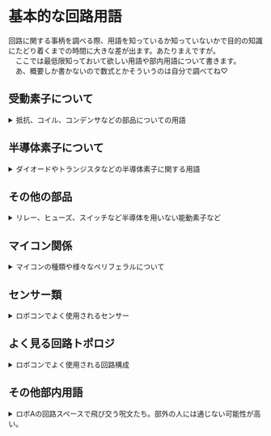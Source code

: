 # 基本的な回路用語  

回路に関する事柄を調べる際、用語を知っているか知っていないかで目的の知識にたどり着くまでの時間に大きな差が出ます。あたりまえですが。  
　ここでは最低限知っておいて欲しい用語や部内用語について書きます。  
　あ、概要しか書かないので数式とかそういうのは自分で調べてね♡

## 受動素子について

<details><summary> 抵抗、コイル、コンデンサなどの部品についての用語</summary><div>

- 受動素子
  - 抵抗・コイル・コンデンサなどの能動的な動作（整流・増幅など）をしない素子
- 抵抗
  - 印加電圧に比例して電流が流れる素子
    - レジスタンス（R）
    -電流を妨げる度合。単位はΩ（オーム）
  - コンダクタンス（G）
    - 電流を流す度合。レジスタンスの逆数。
    - 単位はS（ジーメンス）
  - 定格電力
    - 抵抗素子で消費させられる最大電力
    - ロボA内では単に定格ともいう
    - カーボン抵抗であれば1/2W、1/4W、1/6Wなどのものが多い
  - 許容誤差
    - 抵抗器の製品としての抵抗値のばらつき具合
  - カーボン抵抗
    - 一番よく使われる抵抗。安いが許容誤差が大きい（±5%が多い）。
  - 金属皮膜抵抗
    - 高精度のものが多いので精度が必要な場面でよく使用される。
  - セメント抵抗
    - 定格電力が大きいものが多い。
    - 寄生インダクタンス大きいがちなので一応注意（巻線抵抗のタイプが多いから）
  - シャント抵抗
    - 電流検出に使用される抵抗
    - オームの法則より抵抗両端の電圧を測定すれば流れている電流がわかる
    - 損失を減らすため抵抗値がミリオームオーダーの製品が多い
  - 可変抵抗
    - 抵抗値を可変させることのできる抵抗
    - 半固定抵抗
      - 可変抵抗の中でも特にドライバーなどで調整するタイプのものを指す
- インダクタ（コイル）
  - 流れる電流の微分値に比例して電圧が発生する素子。
  - 印加電圧の積分値に比例して電流が流れる素子とも言える。
  - 磁場にエネルギー蓄える。
  - 「電流の変化を妨げる素子」ていうのがイメージしやすいかな？
  - インダクタンス（L）
    - 巻線に電流 I が流れるときの巻線を貫く磁束 Φ であるときの比例係数（wiki丸コピ）
    - 大きいほど電流の変化によって発生する電圧が大きくなる。
    - 単位はH（ヘンリー）
  - 定格電流
    - インダクタ素子に流してよい最大電流。
    - 超えると「飽和」する。
  - 飽和
    - インダクタが蓄えられるエネルギーの最大値より大きなエネルギ を蓄えさせた時に、インダクタンスが急激に小さくなる現象
    - 定格電流以上の電流を流した時におこる
    - 急に大電流が流れて周辺の素子を破壊する可能性があるので注意
  - コア
    - コイルを巻く心材
    - 鉄やフェライトがよく用いられる
  - トロイダルコイル
    - トーラス型のコアにコイルを巻いたインダクタ
- コンデンサ（キャパシタ）
  - 流れる電流の積分値に比例して電圧が発生する素子。
  - 電荷を蓄える
  - 「電圧の変化を吸収する素子」として使われがち
  - 静電容量、キャパシタンス（C）
    - コンデンサの蓄えられる電荷の量を表す
    - 単位はF（ファラド）
  - 耐圧（定格電圧）
    - コンデンサに加えて良い最大電圧
    - 超えると燃える（物理）
  - アルミ電解コンデンサ
    - 静電容量が大きいものが多い
    - 内部抵抗が大きい
    - とにかくデカい静電容量で殴りたいときに使う（大体10uF以上）
    - 極性があるので注意。間違えると爆発。
  - セラミックコンデンサ
    - 周波数特性が良く、内部抵抗も小さい。
    - 平滑などに使いがち（バイパスコンデンサなど）
    - 直流電圧が印加されると静電容量が低下する　（cf.DCバイアス）
    - 積層タイプ（積層セラミックコンデンサ）が一般的
  - フィルムコンデンサ
    - 周波数特性が良く、内部抵抗も小さい。あと耐圧高いがち
    - ノイズ吸収など、周波数高めの用途に使いがち
    - ちょっと expensive がち
- 水晶発振器
  - マイコンのクロックなど、精度が必要なクロック源として用いられる
  - 負荷容量として小容量のコンデンサをセットで使用する必要がある
- レゾネーター（セラロック）
  - 水晶発振器を使うほどでもないけどそれなりの精度が欲しいときに使用されるクロック源
  - 負荷容量が素子に内蔵させているタイプが便利
  - セラロックは村田製作所の商標なので注意

</div></details>

## 半導体素子について

<details><summary> ダイオードやトランジスタなどの半導体素子に関する用語</summary><div>

- ダイオード  
  - 一方向にのみ電流を流す素子  
  - 耐圧（逆電圧）  
    - ダイオードに印加していい最大電圧  
    - 超えると急激にダイオード両端の電圧が低下し（ブレークダウン）、大電流が流れる  
  - 順方向電圧（順電圧、Vf）  
    - ダイオードのアノードからカソードに電流を流した際にアノードカソード間に生じる電圧。  
    - 流れる電流によらず（大体）一定  
    - 一般的に0.5~1V  
  - 耐電流（平均順電流）  
    - ダイオードに流していい直流電流  
  - パルス電流耐性（ピーク順電流）  
    - 瞬間的であれば流していい電流  
  - 逆回復時間  
    - ダイオードがON状態（電流を流す）から完全なOFF状態（電流を妨げる）状態になるまでに掛かる時間  
    - 基本的に短い方が正義（例外あり）  
    - 特別短いものをファストリカバリダイオードと呼ぶ  
  - ショットキーバリアダイオード  
    - 構造が普通のダイオードと違う  
    - スイッチングスピード（逆回復時間）が短い  
    - 順方向電圧が低い  
    - リーク電流（漏れ電流）が比較的大きい  
  - ツェナーダイオード  
    - ブレークダウン電圧を上手く利用するダイオード  
    - 一定以上の電圧が印加された時に電流が流れるようにしたいときや、ある電圧をより高い電圧源から取り出したいときに使用する。  
- LED  
  - ダイオードの一種。電流を流すと光る  
  - 一般的に順方向電圧が高い（赤、緑:2V、青、白3:V）ので乾電池一本では光らない  
  - 耐電流が20mA程度のものが多いので抵抗を付けるなどして電流が流れ過ぎないようにすべし。超えると壊れる。  
  - ~~急激に大電流を流すことでLEDを爆発させ攻撃する秘儀がある~~  
- トランジスタ  
  - ベース、コレクタ、エミッタの三端子からなる部品  
  - ベースコレクタ間に流れる電流（ベース電流）にhFE（電流増幅率）を掛けた電流をコレクタエミッタ間に流す（コレクタ電流）ことができる  
  - 耐圧  
    - 印加してよい最大電圧。超えると壊れる  
  - 耐電流  
    - 流してよい最大電流  
  - 飽和  
    - ベース電流*hFE > コレクタ電流　の状態  
    - 飽和していないとコレクタエミッタ間電圧が増大し損失が大きくなる  
  - NPNトランジスタ  
    - ベース電流が正の時に正方向にコレクタ電流を流す部品  
  - PNPトランジスタ  
    - ベース電流が負の時に負方向にコレクタ電流を流す部品  
- MOSFET  
  - ゲート、ドレイン、ソースの三端子からなる部品  
  - ゲートソース間電圧でドレインソース間の電流（ドレイン電流）を制御する
  - 大電流を流す必要のある場所（モタドラなど）によく使われる。  
  - 耐圧  
    - 印加してよい最大電圧。超えると壊れる。  
  - 耐電流（電流容量）
    - 流してよい最大電流  
  - ゲート容量  
    - ゲート端子に等価的に存在する静電容量  
    - ここの電圧を制御することでドレイン電流を制御するとも取れる
  - 寄生ダイオード
    - ドレインソース間に等価的に存在するダイオード
    - こいつのせいでソース→ドレイン方向にはゲートの状態に関わらず電流がバカスカ流れてしまう（Nchの場合。Pchは逆）
    - 上手く使えば部品点数を削減できるが、逆回復時間などの特性が微妙なものも多いのでデータシートを多読しよう
  - Nch-MOSFET  
    - ゲート電圧が正の時に正方向にドレイン電流を流す部品
    - Pch より性能が高いがち
    - ローサイドスイッチによく用いられる
  - Pch-MOSFET
    - ゲート電圧が負の時に負方向にドレイン電流を流す部品
    - 逆電圧保護やハイサイドスイッチなどに用いられる
  - ~~呼び方で戦争が起きる可能性がある~~
    - ~~僕は2021年度にロボAをモスフェット色に染め上げました。モスエフイーティーだと長いｼﾞｬﾝ。~~
- JFET
  - ロボコンでは使いません…。真空管に近いイメージ。  
- IGBT  
  - ゲート、コレクタ、エミッタの3端子からなる部品
  - ゲートソース間電圧でコレクタエミッタ間の電流（コレクタ電流）を制御する
  - MOSFETだと耐圧や電流容量が足りない場合よく使用される（VVVFインバータ、テスラコイル、コイルガンなど）。ロボコンで使うかは謎。
  - 寄生ダイオード
    - コレクタエミッタ間に等価的に存在するダイオード
    - Nch-MOSFETと同じ
  - ゲート容量
    - MOSFETと同じ。MOSFETより少し大きいものが多いかも
  - 使い方は基本的にNch-MOSFETと同じ
  - MOSFETと比較すると低周波大電流向き
  - ~~読み方はアイジービーディーのはずだがイグブトゥと読んでいる人を観測したことがある~~
- 三端子レギュレータ
  - 電圧を降下させ安定させる素子
  - 名前の通りIN、OUT、GNDの3端子から構成される
  - 余ったエネルギーを熱として消費するため効率が悪く熱くなる
  - スイッチングレギュレータ（DCDCコンバータ）より出力電圧が安定する（リプル電圧が小さい）
  - IN-GND間、OUT-GND間に適当なコンデンサを入れないと発振する可能性があるので注意
- コンパレータ
  - 電圧を比較する素子
  - V+ > V- の時activeになる
  - 出力がオープンドレイン（コレクタ）のものが多いためプルアップ抵抗を忘れないようにしよう
  - 出力を安定させるためヒステリシス特性を持たせるようにすることが多い
- オペアンプ
  - V+ と V-の差を増幅する素子
    - 基本的に増幅率は無限大として考える
  - 負帰還を掛けることで、反転増幅、非反転増幅、加算回路、減算回路、差動増幅回路、積分回路、微分回路、フィルタ回路など様々な回路を構成することができる。
  - 沼
  - cf.イマジナリーショート
- フォトカプラ
  - 電気信号を一度光に変換し伝達する部品
  - 出力電流 = 入力電流*電流伝達率（CTR）
    - ちなみにCTRは入力電流で変化します。もっと素直になってほしい
    - ちなみにCTRは周辺温度でも変化します。もっと素直になt(ry
  - 電気で信号を伝えるわけではないので入力と出力を絶縁したいときなどに使用される
- デジタルアイソレータ
  - 強くなったフォトカプラみたいなもの
  - フォトカプラより圧倒的に速い
  - 光ではなく磁場を用いて通信する
  - 高い
- ゲートドライバIC
  - MOSFETやIGBTなどゲート容量がある部品を駆動する際に使用する
  - 素早く素子をON、OFFさせるために内部にプッシュプル回路が組まれている
  - ハイサイドにNch-MOSFETを使う時などのためにブートストラップ回路を簡単に組めたり、デッドタイムを入れてくれたりするなど高機能なものも多い
- ロジックIC
  - 基本的な論理演算機能を一素子にまとめたIC
  - AND,OR,XOR,NAND,NORなどの基本的な論理素子やマルチプレクサ、シフトレジスタ、ワンショットトリガなど多種多様な種類がある。
  - 74シリーズ
    - おそらくもっとも一般的なロジックIC
    - 割と歴史のあるシリーズで、古い刻印のものを蒐集したりこれらのみでCPUやらグラフィックボードやらを組む~~変人~~ファンも多い
    - 74HC00
      - 4回路入りNAND
      - 超有名なのでこれくらいは覚えておこう

</div></details>

## その他の部品

<details><summary> リレー、ヒューズ、スイッチなど半導体を用いない能動素子など</summary><div>

- リレー
  - コイルに電流を流すことで発生する磁力を用いてスイッチをON、OFFすることができる。
  - MOSFETなどより動作が確実で入力出力を絶縁できるので非常停止などに使用される
  - コイルに電流を流すというわけでサージが発生するかもしれないのでフライホイールダイオードとかを付けよう
- スイッチ類
  - モーメンタリースイッチ
    - スイッチを押している間だけONになるタイプのスイッチ
  - オルタネートスイッチ
    - スイッチを押すごとにONとOFFが切り替わるスイッチ
  - タクトスイッチ
    - ﾎﾟﾁｯと押すタイプのスイッチ
  - スライドスイッチ
    - ｶﾁｯとスライドするタイプのスイッチ
  - トグルスイッチ
    - ﾊﾟﾁｯと棒を押すタイp（ry
  - DIPスイッチ
    - スライドスイッチがいっぱいついてるやつ（語彙力）
  - ロータリースイッチ
    - ぐるぐる回して出力を選択するスイッチ
  - リードスイッチ
    - 磁石に反応してON、OFFするスイッチ
  - 非常停止スイッチ
    - ロボットに載せないといけないデカいスイッチ
    - 押すことによって回路に接続された電源が遮断されるように設置する必要がある
    - オルタネート型
- ヒューズ
  - 電流が流れ過ぎたときに自らを犠牲にして回路を遮断する部品
  - 定格電流
    - 流しても良い電流値。超えると切れる。
- ポリスイッチ（リセッタブルヒューズ）
  - 電流が流れ過ぎた時に過熱によって抵抗値が大きくなり回路を保護する部品
  - ヒューズと違って復活できる。ただし一度トリップしたら冷却するために少し時間を置く必要がある
  - トリップ
    - 過熱により抵抗が大きくなった状態
  - 保持電流
    - トリップしないでいられる電流の最大値
- バリスタ
  - コイルなどによって発生するサージ電圧を吸収する部品
  - 一定以上の電圧が印加されると電流が流れる

</div></details>

## マイコン関係

<details><summary> マイコンの種類や様々なペリフェラルについて</summary><div>
  
### よくあるマイコンのペリフェラル

- タイマー
  - カウントトリガーが入るたびにレジスタの値を加算（減算）していくモジュール
  - PWM
    - タイマーのカウントが一定値になったときに特定のピンをHIGHにするなどすることでPWM信号やPFM信号を生成できる
  - タイマーによってはエンコーダーモードやQEIとしてロータリーエンコーダの回転角を監視できる機能もある
- 割り込み
  - 何らかの割り込みフラグが入った際にすでに実行している処理を中断し、他の処理を実行する機能
  - タイマーやピン変化、AD変換完了など様々な割り込みフラグを設定できる
- ADC（アナログデジタルコンバーター）
  - アナログ値で入力される電圧をデジタル値に変換するモジュール
  - センサーの入力などに使用される
- DAC（デジタルアナログコンバーター）
  - デジタル値で指定した電圧を出力するモジュール
- I²C
  - 2線式の同期通信
  - 出力がオープンコレクタ形式になるのでプルアップ抵抗必須
  - IICと表記されることもある
  - アイツーシー、アイアイシー、アイスクエアシーなどの呼び方がある（ロボAではアイツーシーが一般的）
- SPI
  - 4線式の同期通信
  - I2Cより早い
- UART
  - 2線式の非同期通信、をする**集積回路**
  - ロボAで最もよく使われる通信形式
  - 同期通信できるようにしたUSARTというものもある
  - 実は通信規格のことではないので注意（勘違いしてた）
- RS-232
  - 有名なシリアル通信規格
  - 古のパソコンなどに搭載されている
  - UARTの信号を正負電圧に変換したもの
- RS-422
  - RS-232の改良版
  - 差動信号により通信するのでノイズに強い
- RS-485
  - RS-422の改良版
  - 差動信号なのでノイズに強い
  - 同一データラインにたくさんの機器をつなげられる
- CAN
  - 2線式の非同期通信
  - 差動式通信（通信線の電位差で信号を送る）ためノイズに強い
  - 差動信号に変換するためにCANトランシーバーという素子をかませる必要がある。
  - 通信速度も速くロボコン向きであることから過去幾度も導入しようとした痕跡があるが、全てロステクとなっている
- FPU
  - 浮動小数点を用いた値を計算するモジュール  

### 様々なマイコン

- PIC
  - マイコンと言えばこれ（主観）
  - CPUのCPI（一命令の実行に消費するクロック数）は微妙だがペリフェラルがそれなりに充実しており安い
  - DIP版が充実している
  - PIC10F,12F,16Fシリーズ
    - ローエンド～ミドルレンジの8bitPIC
    - 10F:6ピン、12F:8ピン、16F:8~40ピン
    - 電気科だと16F1827を載せるボードを実習で作成する
  - PIC18F
    - ハイエンドの8bitマイコン
    - 16Fシリーズなどにはないペリフェラルがあったりする
  - PIC24
    - CPUが16bitのPIC
  - dsPIC
    - CPUが16bitのPIC
    - DSP（Digital Signal Processor）機能が付いている
    - マスターコアとスレーブコアを搭載したデュアルコア構成になっているものがある
  - PIC32
    - CPUが32bitのPIC
    - 色々と強くて使いやすい
  - 開発環境はMPLABが一般的
- AVR
  - 電子工作界隈ではPICの次ぐらいに使われている印象
  - CPUがPICと比べて強い（CPIが小さい）
  - 安い
  - ATmega
    - 8bitCPUでそれなりに強い（ハードウェア乗算器あり）
    - ATMEGA328Pがarduino uno/nanoに搭載されている
  - ATtiny
    - 8bitでATmegaよりは弱い
    - 小さいパッケージのものが多い
  - MPLABや（頑張れば）arduino IDEで開発できる
- STM32
  - 強い奴
  - nucleoボードに乗ってるやつら
  - 名前の通り32bitのCPUでクロックも高いものが多い。つまり強い。
  - ロボコン界隈ではよく見る
  - ロボAではcube IDEで開発を行っている
- arduino
  - ソフトウェアでゴリ押すことによって簡単に使えるように魔改造されたマイコンボード
  - 基本的に乗っているのはAVR
  - arduino UNO
    - いわゆる普通のarduino
    - デカい割に性能はしょぼいのであんまりお勧めしない
  - arduino nano
    - 小さくなったarduino UNO
    - あんまりスペースを確保できない時に使う
  - arduino mega　
    - デカくなったarduino
    - ピン数が非常に多くロボコンでもよく使う
- teensy
  - 次世代のつよつよマイコンと一部の部員の間で盛り上がっているマイコン
  - teensy4.1
    - 32bitCPUや64bitのFPUを搭載していているつよつよ
    - ペリフェラルもUART8つにI2C、SPI、CANをそれぞれ3つずつなど非常に強い。しかもarduino mega程度の値段
    - オーバークロックすれば1GHzで動かせる
  - platform IOやarduino IDEを使用することでarduino言語で開発できる
- ESP32
  - 最近検索数がarduinoを超えたとか何とかで結構アツい~~らしい~~マイコン
  - CPUの性能も高く、WiFiやbluetoothを内蔵しているため様々な用途に使える
  - デュアルコアの製品もある
  - 無線を使いたいときにどうぞ
- TWELITE
  - 簡単に無線を使えるマイコン
  - プログラミングしなくてもピンの状態などを送信することができる
  - 標準版のTWELITE-BLUEと無線出力の強いTWELITE-REDがある
- Xbee
  - TWELITEと同じように無線を扱うマイコン
  - TWELITEよりﾁｮｯﾄめんどくさいが高機能
  - ~~僕は使ったことないのでここに何書けばいいか分からない~~
- PSoC
  - アナログ関係の機能が強化されているマイコン
  - ピンの機能を自由に入れ替えたり内部で論理回路を組んだりできるなどハードウェアに重点を置いている
  - ロボＡではstm32に浸食されてしまった。部室に使える人はもういない

</div></details>

## センサー類

<details><summary> ロボコンでよく使用されるセンサー</summary><div>

</div></details>

## よく見る回路トポロジ

<details><summary> ロボコンでよく使用される回路構成</summary><div>

</div></details>

## その他部内用語

<details><summary> ロボAの回路スペースで飛び交う呪文たち。部外の人には通じない可能性が高い。</summary><div>

- 回路電源
  - 部室奥の机の下にあるコンセント
  - 個々のコンセントを入れることで回路・設計スペースの機器全てに電源が入る
  - 絶対いつか火事になるので消防訓練しておこう
- ロリコン
  - ロータリーエンコーダー
  - ロリエンコウと呼ぶ人もいる。漢字変換してはいけません
- ようじょう~~幼女~~
  - 養生テープ
- 中の人
  - コネクタに配線を挿入する際に圧着する金属部品
  - 本名はコンタクト
- ヤニカス
  - はんだ付けしまくっている人
  - ヤニ入りはんだが一般的なのでこう呼ばれる
- 鉛中毒者
  - ヤニカスと同義
- 多読
  - メリケン語で記されたデータシートやリファレンスを読み漁ること
  - 修行だと思って頑張ってください♡
- 神
  - 設計製作回路制御全部できる人
- ギニョリズム
  - 取敢えず下ネタ言っとけばいいの精神
  - 精神的にあぼーんしたときに起こる精神異常の一種と推定される
  - 名前はありとあらゆる挨拶を下ネタに変換した伝説（笑）の先輩から
  - ロボA無形文化遺産登録済み

</div></details>